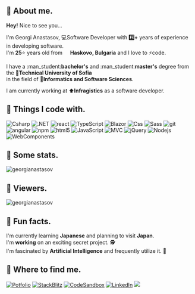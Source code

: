 <h2>👋 About me.</h1>

<p><strong>Hey!</strong> Nice to see you...</p> 
<p>I'm Georgi Anastasov, 💻Software Developer with <strong>2️⃣+</strong> years of experience in developing software. </br> I'm <strong>25</strong>⭐ years old from <img src="https://flagpedia.net/data/flags/w40/bg.webp" width="13"/> <b>Haskovo, Bulgaria</b> and I love to ⚡code. 
<p>I have a :man_student:<strong>bachelor's</strong> and :man_student:<strong>master's</strong> degree from the 🏢<strong>Technical University of Sofia</strong> </br> in the field of 💾<strong>Informatics and Software Sciences</strong>.</p>
<p>I am currently working at ⬆️<strong>Infragistics</strong> as a software developer.</p>


<h2>🚀 Things I code with.</h3>
<p>
<img alt="Csharp" src="https://img.shields.io/badge/-CSharp-45b8d8?style=flat-square&logo=Csharp&logoColor=white" />
<img alt=".NET" src="https://img.shields.io/badge/-.NET-0c92ed?style=flat-square&logo=.NET&logoColor=white" />
<img alt="react" src="https://img.shields.io/badge/-React-097ddb?style=flat-square&logo=react&logoColor=white" />
<img alt="TypeScript" src="https://img.shields.io/badge/-TypeScript-0072bf?style=flat-square&logo=typescript&logoColor=white" />
<img alt="Blazor" src="https://img.shields.io/badge/-Blazor-6a5bc5?style=flat-square&logo=Blazor&logoColor=white" />
<img alt="Css" src="https://img.shields.io/badge/-CSS-8c81d2?style=flat-square&logo=Less&logoColor=white" />
<img alt="Sass" src="https://img.shields.io/badge/-Sass-CC6699?style=flat-square&logo=sass&logoColor=white" />
<img alt="git" src="https://img.shields.io/badge/-Git-F05032?style=flat-square&logo=git&logoColor=white" />
<img alt="angular" src="https://img.shields.io/badge/-Angular-F5073C?style=flat-square&logo=angular&logoColor=white" />
<img alt="npm" src="https://img.shields.io/badge/-NPM-DB3A39?style=flat-square&logo=npm&logoColor=white" />
<img alt="html5" src="https://img.shields.io/badge/-HTML5-d10302?style=flat-square&logo=html5&logoColor=white" />
<img alt="JavaScript" src="https://img.shields.io/badge/-JavaScript-ffe600?style=flat-square&logo=JavaScript&logoColor=white" />
<img alt="MVC" src="https://img.shields.io/badge/-MVC-f9cc1d?style=flat-square&logo=Vue.js&logoColor=white" />
<img alt="jQuery" src="https://img.shields.io/badge/-jQuery-f9ae1d?style=flat-square&logo=jQuery&logoColor=white" />
<img alt="Nodejs" src="https://img.shields.io/badge/-NodeJS-3dbd31?style=flat-square&logo=Node.js&logoColor=white" />
<img alt="WebComponents" src="https://img.shields.io/badge/-Web Components-249419?style=flat-square&logo=webcomponents&logoColor=white" />
</p>

<h2>🔢 Some stats.</h3>
<img src="https://github-readme-stats-git-masterrstaa-rickstaa.vercel.app/api?username=georgianastasov&show_icons=true&count_private=true" alt="georgianastasov" />

<h2>👀 Viewers.</h3>
<img src="https://komarev.com/ghpvc/?username=georgianastasov&style=for-the-badge&color=blue" alt="georgianastasov" />

<h2>🎉 Fun facts.</h3>

<p>
I'm currently learning <strong>Japanese</strong> and planning to visit <strong>Japan</strong>. <img src="https://flagpedia.net/data/flags/w580/jp.webp" width="13"/></br>
I'm <strong>working</strong> on an exciting secret project. 🕵️ </br>
I'm fascinated by <strong>Artificial Intelligence</strong> and frequently utilize it. 🤖
</p>

<h2>💬 Where to find me.</h3>
<p>
  <a href="https://georgianastasov.github.io/anastasov-cv.github.io/" target="_blank"><img alt="Potfolio" src="https://img.shields.io/badge/Portfolio-%047000E.svg?&style=for-the-badge&logo=GoogleCloud&logoColor=white"/></a> 
  <a href="https://stackblitz.com/@georgianastasov" target="_blank"><img alt="StackBlitz" src="https://img.shields.io/badge/StackBlitz-430098?&style=for-the-badge&logo=StackBlitz&logoColor=white"/></a> 
  <a href="https://codesandbox.io/u/georgianastasov" target="_blank"><img alt="CodeSandbox" src="https://img.shields.io/badge/CodeSandbox-%2312100E.svg?&style=for-the-badge&logo=CodeSandbox&logoColor=white"/></a> 
  <a href="https://www.linkedin.com/in/georgi-anastasov-97a733240/" target="_blank"><img alt="LinkedIn" src="https://img.shields.io/badge/linkedin-%230077B5.svg?&style=for-the-badge&logo=linkedin&logoColor=white"/></a> 
  <a href="https://www.instagram.com/georgiaanastasov/"><img aly="Instagram" src="https://img.shields.io/badge/instagram-%23E4405F.svg?&style=for-the-badge&logo=instagram&logoColor=white"/></a>
</p>
